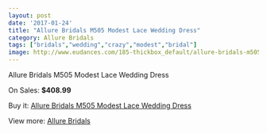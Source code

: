 ```yaml
---
layout: post
date: '2017-01-24'
title: "Allure Bridals M505 Modest Lace Wedding Dress"
category: Allure Bridals
tags: ["bridals","wedding","crazy","modest","bridal"]
image: http://www.eudances.com/185-thickbox_default/allure-bridals-m505-modest-lace-wedding-dress.jpg
---
```

Allure Bridals M505 Modest Lace Wedding Dress

On Sales: **$408.99**
<a href="https://www.eudances.com/en/allure-bridals/59-allure-bridals-m505-modest-lace-wedding-dress.html"><amp-img layout="responsive" width="600" height="600" src="//www.eudances.com/185-thickbox_default/allure-bridals-m505-modest-lace-wedding-dress.jpg" alt="Allure Bridals M505 Modest Lace Wedding Dress 0" /></a>
<a href="https://www.eudances.com/en/allure-bridals/59-allure-bridals-m505-modest-lace-wedding-dress.html"><amp-img layout="responsive" width="600" height="600" src="//www.eudances.com/186-thickbox_default/allure-bridals-m505-modest-lace-wedding-dress.jpg" alt="Allure Bridals M505 Modest Lace Wedding Dress 1" /></a>

Buy it: [Allure Bridals M505 Modest Lace Wedding Dress](https://www.eudances.com/en/allure-bridals/59-allure-bridals-m505-modest-lace-wedding-dress.html "Allure Bridals M505 Modest Lace Wedding Dress")

View more: [Allure Bridals](https://www.eudances.com/en/2-allure-bridals "Allure Bridals")